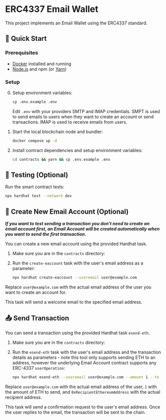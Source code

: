 # ERC4337 Email Wallet

This project implements an Email Wallet using the ERC4337 standard.

## 🚀 Quick Start

### Prerequisites

- [Docker](https://www.docker.com/) installed and running
- [Node.js](https://nodejs.org/) and npm (or [Yarn](https://yarnpkg.com/))

### Setup

0. Setup environment variables:

   ```bash
   cp .env.example .env
   ```

   Edit `.env` with your providers SMTP and IMAP credentials. SMPT is used to send emails to users when they want to create an account or send transactions. IMAP is used to receive emails from users.

1. Start the local blockchain node and bundler:

   ```bash
   docker compose up -d
   ```

2. Install contract dependencies and setup environment variables:

   ```bash
   cd contracts && yarn && cp .env.example .env
   ```

## 🧪 Testing (Optional)

Run the smart contract tests:
```bash
npx hardhat test --network dev
```

## 📧 Create New Email Account (Optional)

***If you want to test sending a transaction you don't need to create an email account first, an Email Account will be created automatically when you want to send the first transaction.***

You can create a new email account using the provided Hardhat task.

1. Make sure you are in the `contracts` directory:

2. Run the `create-eaccount` task with the user's email address as a parameter:

   ```bash
   npx hardhat create-eaccount --useremail user@example.com
   ```

Replace `user@example.com` with the actual email address of the user you want to create an account for.

This task will send a welcome email to the specified email address.

## 📤 Send Transaction

You can send a transaction using the provided Hardhat task `esend-eth`.

1. Make sure you are in the `contracts` directory:

2. Run the `esend-eth` task with the user's email address and the transaction details as parameters - note this tool only supports sending ETH to an address, however the underlying Email Account contract supports any ERC-4337 `userOperation`:

   ```bash
   npx hardhat esend-eth --useremail user@example.com --amount 1 --to 0xRecipientEthereumAddress --network dev
   ```

Replace `user@example.com` with the actual email address of the user, `1` with the amount of ETH to send, and `0xRecipientEthereumAddress` with the actual recipient address.

This task will send a confirmation request to the user's email address. Once the user replies to the email, the transaction will be sent to the chain.
